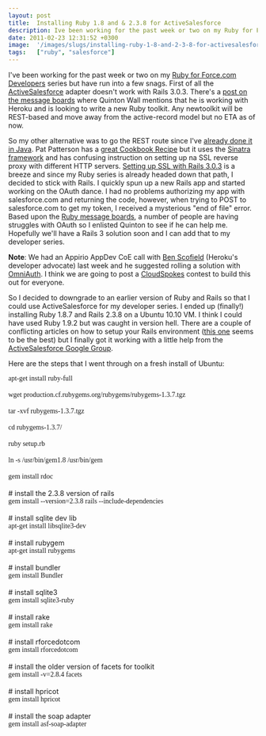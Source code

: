 ```yaml
---
layout: post
title:  Installing Ruby 1.8 and & 2.3.8 for ActiveSalesforce
description: Ive been working for the past week or two on my Ruby for Force.com Developers  series but have run into a few snags. First of all the ActiveSalesforce  adapter doesnt work with Rails 3.0.3. Theres a post on the message boards where Quinton Wall mentions that he is working with Heroku and is looking to write a new Ruby toolkit. Any newtoolkit will be REST-based and move away from the active-record model but no ETA as of now. So my other alternative was to go the REST route since Ive already done
date: 2011-02-23 12:31:52 +0300
image:  '/images/slugs/installing-ruby-1-8-and-2-3-8-for-activesalesforce.jpg'
tags:   ["ruby", "salesforce"]
---
```

<p>I've been working for the past week or two on my <a href="/2010/12/30/learning-ruby-for-force-com-developers-part-1/">Ruby for Force.com Developers</a> series but have run into a few snags. First of all the <a href="http://activesfdc.rubyforge.org/">ActiveSalesforce</a> adapter doesn't work with Rails 3.0.3. There's a <a href="http://forums.sforce.com/t5/Perl-PHP-Python-Ruby-Development/asf-soap-adapter-issue-with-Ruby-On-Rails-3-0-3/td-p/241397">post on the message boards</a> where Quinton Wall mentions that he is working with Heroku and is looking to write a new Ruby toolkit. Any newtoolkit will be REST-based and move away from the active-record model but no ETA as of now.</p>
<p>So my other alternative was to go the REST route since I've <a href="/2010/12/17/salesforce-rest-api-demo-from-cloudstock/">already done it in Java</a>. Pat Patterson has a <a href="http://developer.force.com/cookbook/recipe/interact-with-the-forcecom-rest-api-from-ruby">great Cookbook Recipe</a> but it uses the <a href="http://www.sinatrarb.com/">Sinatra framework</a> and has confusing instruction on setting up na SSL reverse proxy with different HTTP servers. <a href="http://www.nearinfinity.com/blogs/chris_rohr/configuring_webrick_to_use_ssl.html">Setting up SSL with Rails 3.0.3</a> is a breeze and since my Ruby series is already headed down that path, I decided to stick with Rails. I quickly spun up a new Rails app and started working on the OAuth dance. I had no problems authorizing my app with salesforce.com and returning the code, however, when trying to POST to salesforce.com to get my token, I received a mysterious "end of file" error. Based upon the <a href="http://forums.sforce.com/t5/Perl-PHP-Python-Ruby-Development/bd-p/PerlDevelopment">Ruby message boards</a>, a number of people are having struggles with OAuth so I enlisted Quinton to see if he can help me. Hopefully we'll have a Rails 3 solution soon and I can add that to my developer series.</p>
<p><strong>Note</strong>: We had an Appirio AppDev CoE call with <a href="http://twitter.com/#!/bscofield">Ben Scofield</a> (Heroku's developer advocate) last week and he suggested rolling a solution with <a href="https://github.com/intridea/omniauth">OmniAuth</a>. I think we are going to post a <a href="http://www.cloudspokes.com">CloudSpokes</a> contest to build this out for everyone.</p>
<p>So I decided to downgrade to an earlier version of Ruby and Rails so that I could use ActiveSalesforce for my developer series. I ended up (finally!) installing Ruby 1.8.7 and Rails 2.3.8 on a Ubuntu 10.10 VM. I think I could have used Ruby 1.9.2 but was caught in version hell. There are a couple of conflicting articles on how to setup your Rails environment (<a href="http://blog.sforce.com/sforce/2010/12/setting-up-your-ruby-on-rails-environment-for-forcecom-.html">this one</a> seems to be the best) but I finally got it working with a little help from the <a href="http://groups.google.com/group/activesalesforce/browse_thread/thread/bb91b33da78c14a">ActiveSalesforce Google Group</a>.</p>
<p>Here are the steps that I went through on a fresh install of Ubuntu:</p>
<p><span style="font-family: 'Lucida Console';">apt-get install ruby-full</span><br /><br /><span style="font-family: 'Lucida Console';">wget production.cf.rubygems.org/rubygems/rubygems-1.3.7.tgz</span><br /><br /><span style="font-family: 'Lucida Console';">tar -xvf rubygems-1.3.7.tgz</span><br /><br /><span style="font-family: 'Lucida Console';">cd rubygems-1.3.7/</span><br /><br /><span style="font-family: 'Lucida Console';">ruby setup.rb</span><br /><br /><span style="font-family: 'Lucida Console';">ln -s /usr/bin/gem1.8 /usr/bin/gem</span><br /><br /><span style="font-family: 'Lucida Console';">gem install rdoc</span><br /><br /># install the 2.3.8 version of rails<br /><span style="font-family: 'Lucida Console';">gem install --version=2.3.8 rails --include-dependencies</span><br /><br /># install sqlite dev lib<br /><span style="font-family: 'Lucida Console';">apt-get install libsqlite3-dev</span><br /><br /># install rubygem<br /><span style="font-family: 'Lucida Console';">apt-get install rubygems</span><br /><br /># install bundler<br /><span style="font-family: 'Lucida Console';">gem install Bundler</span><br /><br /># install sqlite3<br /><span style="font-family: 'Lucida Console';">gem install sqlite3-ruby</span><br /><br /># install rake<br /><span style="font-family: 'Lucida Console';">gem install rake</span><br /><br /># install rforcedotcom<br /><span style="font-family: 'Lucida Console';">gem install rforcedotcom</span><br /><br /># install the older version of facets for toolkit<br /><span style="font-family: 'Lucida Console';">gem install -v=2.8.4 facets</span><br /><br /># install hpricot<br /><span style="font-family: 'Lucida Console';">gem install hpricot </span><br /><br /># install the soap adapter<br /><span style="font-family: 'Lucida Console';">gem install asf-soap-adapter</span></p>
